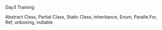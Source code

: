 Day3 Training

Abstract Class, Partial Class, Static Class, inheritance, Enum, Paralle.For, Ref, unboxing, nullable
